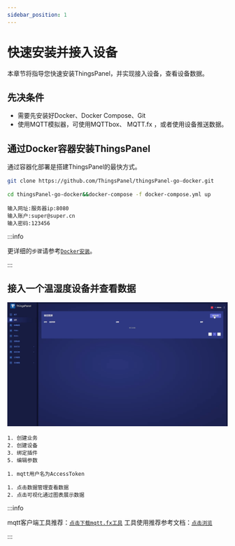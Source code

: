 ```yaml
---
sidebar_position: 1
---
```


# 快速安装并接入设备

本章节将指导您快速安装ThingsPanel，并实现接入设备，查看设备数据。
## 先决条件
* 需要先安装好Docker、Docker Compose、Git
* 使用MQTT模拟器，可使用MQTTbox、 MQTT.fx ，或者使用设备推送数据。

## 通过Docker容器安装ThingsPanel

通过容器化部署是搭建ThingsPanel的最快方式。

```bash title="第一步、获取docker-compose源码:" showLineNumbers
git clone https://github.com/ThingsPanel/thingsPanel-go-docker.git
```

```bash title="第二步、进入目录并启动服务:" showLineNumbers
cd thingsPanel-go-docker&&docker-compose -f docker-compose.yml up
```

```text title="第三步、登录:" showLineNumbers
输入网址:服务器ip:8080
输入账户:super@super.cn
输入密码:123456
```

:::info

更详细的`步骤`请参考[`Docker安装`](./system-installation/docker_installation)。

:::


## 接入一个温湿度设备并查看数据

![对接](./tp.gif)

```text title="第一步、创建业务、创建设备:" showLineNumbers
1. 创建业务
2. 创建设备
3. 绑定插件
5. 编辑参数
```

```text title="第二步、推送数据（可使用MQTT工具推送模拟数据）:"
1. mqtt用户名为AccessToken
```

```text title="查看数据和可视化:"
1. 点击数据管理查看数据
2. 点击可视化通过图表展示数据
```
:::info

mqtt客户端工具推荐：[`点击下载mqtt.fx工具`](https://file.bemfa.com/hw/zip/mqtt/mqttfx1.7.1_windows_64.exe)
工具使用推荐参考文档：[`点击浏览`](https://cloud.tencent.com/developer/article/1662831)

:::


